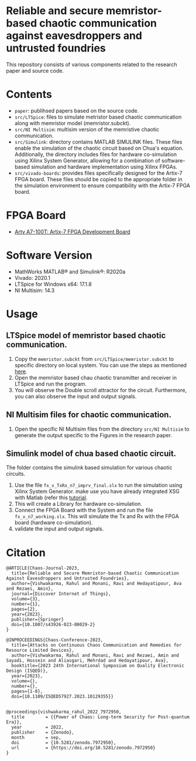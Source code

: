 # Reliable and secure memristor-based chaotic communication against eavesdroppers and untrusted foundries </br>
This repository consists of various components related to the research paper and source code.  </br>

# Contents </br>
* `paper`: publihsed papers based on the source code.  </br>
* `src/LTSpice`: files to simulate metristor based chaotic communication along with memristor model (memristor.subckt). </br>
* `src/NI Multisim`: multisim version of the memristive chaotic communication. </br>
* `src/Simulink`: directory contains MATLAB SIMULINK files. These files enable the simulation of the chaotic circuit based on Chua's equation. Additionally, the directory includes files for hardware co-simulation using Xilinx System Generator, allowing for a combination of software-based simulation and hardware implementation using Xilinx FPGAs. </br>
* `src/vivado-boards`: provides files specifically designed for the Artix-7 FPGA board. These files should be copied to the appropriate folder in the simulation environment to ensure compatibility with the Artix-7 FPGA board. </br>

# FPGA Board </br>
* [Arty A7-100T: Artix-7 FPGA Development Board](https://digilent.com/shop/arty-a7-100t-artix-7-fpga-development-board/)
# Software Version </br>
* MathWorks MATLAB® and Simulink®: R2020a </br>
* Vivado: 2020.1 </br>
* LTSpice for Windows x64: 17.1.8 </br>
* NI Multisim: 14.3 </br>

# Usage </br>
## LTSpice model of memristor based chaotic communication. </br>
1. Copy the `memristor.subckt` from `src/LTSpice/memristor.subckt` to specific directory on local system. You can use the steps as mentioned [here](https://spiceman.net/ltspice-subcircuit-model-add/). </br>
2. Open the memristor based chau chaotic transmitter and receiver in LTSpice and run the program. </br>
3. You will observe the Double scroll attractor for the circuit. Furthermore, you can also observe the input and output signals. </br>

## NI Multisim files for chaotic communication. </br>
1. Open the specific NI Multisim files from the directory `src/NI Multisim` to generate the output specific to the Figures in the research paper. </br>
   
## Simulink model of chua based chaotic circuit. </br>
The folder contains the simulink based simulation for various chaotic circuits.  </br>
1. Use the file `fx_v_TxRx_n7_imprv_final.slx` to run the simulation using Xilinx System Generator. make use you have already integrated XSG with Matlab (refer this [tutorial](https://docs.xilinx.com/r/en-US/ug897-vivado-sysgen-user/Installation). </br>
2. This will create a Library for hardware co-simulation.
3. Connect the FPGA Board with the System and run the file `fx_v_n7_working.slx`. This will simulate the Tx and Rx with the FPGA board (hardware co-simulation).
4. validate the input and output signals. 

# Citation
```
@ARTICLE{Chaos-Journal-2023,
  title={Reliable and Secure Memristor-based Chaotic Communication Against Eavesdroppers and Untrusted Foundries},
  author={Vishwakarma, Rahul and Monani, Ravi and Hedayatipour, Ava and Rezaei, Amin},
  journal={Discover Internet of Things},
  volume={3},
  number={1},
  pages={2},
  year={2023},
  publisher={Springer}
  doi={10.1007/s43926-023-00029-2}
}

@INPROCEEDINGS{Chaos-Conference-2023,
  title={Attacks on Continuous Chaos Communication and Remedies for Resource Limited Devices},
  author={Vishwakarma, Rahul and Monani, Ravi and Rezaei, Amin and Sayadi, Hossein and Aliasgari, Mehrdad and Hedayatipour, Ava},
  booktitle={2023 24th International Symposium on Quality Electronic Design (ISQED)},   
  year={2023},
  volume={},
  number={},
  pages={1-8},
  doi={10.1109/ISQED57927.2023.10129355}}


@proceedings{vishwakarma_rahul_2022_7972950,
  title        = {{Power of Chaos: Long-term Security for Post-quantum Era}},
  year         = 2022,
  publisher    = {Zenodo},
  month        = sep,
  doi          = {10.5281/zenodo.7972950},
  url          = {https://doi.org/10.5281/zenodo.7972950}
}
```

